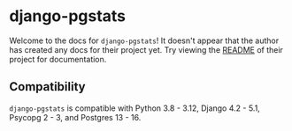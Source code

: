 # django-pgstats

Welcome to the docs for `django-pgstats`! It doesn't appear that the author has created any docs for their project yet. Try viewing the [README](https://github.com/Opus10/django-pgstats) of their project for documentation.

## Compatibility

`django-pgstats` is compatible with Python 3.8 - 3.12, Django 4.2 - 5.1, Psycopg 2 - 3, and Postgres 13 - 16.
